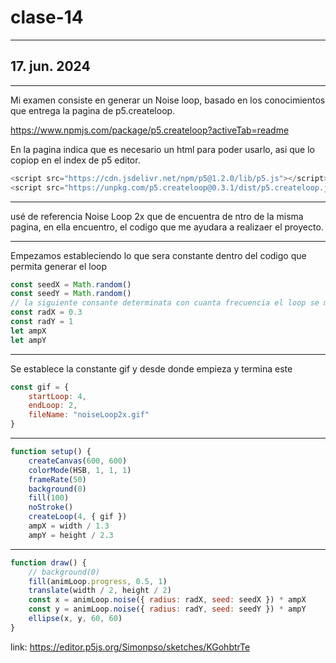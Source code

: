 # clase-14

---

## 17. jun. 2024

---

Mi examen consiste en generar un Noise loop, basado en los conocimientos que entrega la pagina de p5.createloop.

<https://www.npmjs.com/package/p5.createloop?activeTab=readme>

En la pagina indica que es necesario un html para poder usarlo, asi que lo copiop en el index de p5 editor.

```javascript
<script src="https://cdn.jsdelivr.net/npm/p5@1.2.0/lib/p5.js"></script>
<script src="https://unpkg.com/p5.createloop@0.3.1/dist/p5.createloop.js"></script>
```

---

usé de referencia Noise Loop 2x que de encuentra de ntro de la misma pagina, en ella encuentro, el codigo que me ayudara a realizaer el proyecto.

---
Empezamos estableciendo lo que sera constante dentro del codigo que permita generar el loop

```javascript
const seedX = Math.random()
const seedY = Math.random()
// la siguiente consante determinata con cuanta frecuencia el loop se movera en radio de x y en radio de y
const radX = 0.3
const radY = 1
let ampX
let ampY
```

---
Se establece la constante gif y desde donde empieza y termina este

```javascript
const gif = {
    startLoop: 4,
    endLoop: 2,
    fileName: "noiseLoop2x.gif"
}
```

---

```javascript
function setup() {
    createCanvas(600, 600)
    colorMode(HSB, 1, 1, 1)
    frameRate(50)
    background(0)
    fill(100)
    noStroke()
    createLoop(4, { gif })
    ampX = width / 1.3
    ampY = height / 2.3
```

---

```javascript
function draw() {
    // background(0)
    fill(animLoop.progress, 0.5, 1)
    translate(width / 2, height / 2)
    const x = animLoop.noise({ radius: radX, seed: seedX }) * ampX
    const y = animLoop.noise({ radius: radY, seed: seedY }) * ampY
    ellipse(x, y, 60, 60)
}
```

link: <https://editor.p5js.org/Simonpso/sketches/KGohbtrTe>
